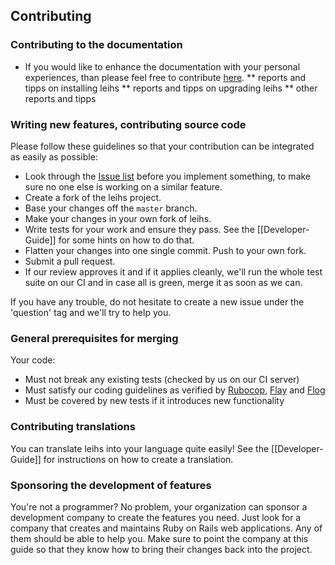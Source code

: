 ## Contributing

### Contributing to the documentation
* If you would like to enhance the documentation with your personal experiences, than please feel free to contribute [here](https://github.com/leihs/community).
** reports and tipps on installing leihs
** reports and tipps on upgrading leihs
** other reports and tipps

### Writing new features, contributing source code

Please follow these guidelines so that your contribution can be integrated as easily as possible:

* Look through the [Issue list](http://github.com/leihs/leihs/issues) before you implement something, to make sure no one else is working on a similar feature.
* Create a fork of the leihs project.
* Base your changes off the `master` branch.
* Make your changes in your own fork of leihs.
* Write tests for your work and ensure they pass. See the [[Developer-Guide]] for some hints on how to do that.
* Flatten your changes into one single commit. Push to your own fork.
* Submit a pull request.
* If our review approves it and if it applies cleanly, we'll run the whole test suite on our CI and in case all is green, merge it as soon as we can.

If you have any trouble, do not hesitate to create a new issue under the 'question' tag and we'll try to help you.

### General prerequisites for merging

Your code:

* Must not break any existing tests (checked by us on our CI server)
* Must satisfy our coding guidelines as verified by [Rubocop](https://github.com/bbatsov/rubocop), [Flay](https://github.com/seattlerb/flay) and [Flog](https://github.com/seattlerb/flog)
* Must be covered by new tests if it introduces new functionality

### Contributing translations

You can translate leihs into your language quite easily! See the [[Developer-Guide]] for instructions on how to create a translation.

### Sponsoring the development of features

You're not a programmer? No problem, your organization can sponsor a development company to create the features you need. Just look for a company that creates and maintains Ruby on Rails web applications. Any of them should be able to help you. Make sure to point the company at this guide so that they know how to bring their changes back into the project.